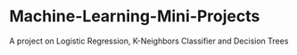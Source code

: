 # Machine-Learning-Mini-Projects
A project on Logistic Regression, K-Neighbors Classifier and Decision Trees 
